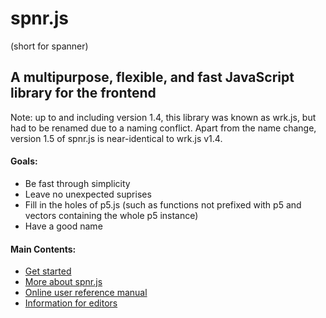# spnr.js

(short for spanner)

## A multipurpose, flexible, and fast JavaScript library for the frontend

Note: up to and including version 1.4, this library was known as wrk.js, but had to be renamed due to a naming conflict. Apart from the name change, version 1.5 of spnr.js is near-identical to wrk.js v1.4.

#### Goals:
- Be fast through simplicity
- Leave no unexpected suprises
- Fill in the holes of p5.js (such as functions not prefixed with p5 and vectors containing the whole p5 instance)
- Have a good name

#### Main Contents:
- [Get started](tutorials/getStarted.md)
- [More about spnr.js](editorDocumentation/aboutSpnr.md)
- [Online user reference manual](https://naltonsoftware.com/spnrReference/)
- [Information for editors](editorDocumentation/MAIN.md)